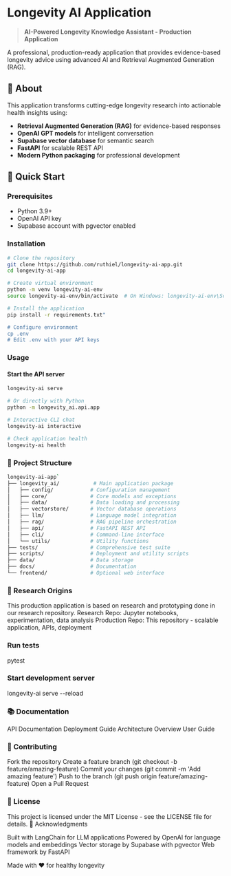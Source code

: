 # Longevity AI Application

> **AI-Powered Longevity Knowledge Assistant - Production Application**

A professional, production-ready application that provides evidence-based longevity advice using advanced AI and Retrieval Augmented Generation (RAG).

## 🧬 About

This application transforms cutting-edge longevity research into actionable health insights using:

- **Retrieval Augmented Generation (RAG)** for evidence-based responses
- **OpenAI GPT models** for intelligent conversation
- **Supabase vector database** for semantic search
- **FastAPI** for scalable REST API
- **Modern Python packaging** for professional development

## 🚀 Quick Start

### Prerequisites

- Python 3.9+
- OpenAI API key
- Supabase account with pgvector enabled

### Installation

```bash
# Clone the repository
git clone https://github.com/ruthiel/longevity-ai-app.git
cd longevity-ai-app

# Create virtual environment
python -m venv longevity-ai-env
source longevity-ai-env/bin/activate  # On Windows: longevity-ai-env\Scripts\activate

# Install the application
pip install -r requirements.txt"

# Configure environment
cp .env
# Edit .env with your API keys
```

### Usage

#### Start the API server

```bash
longevity-ai serve

# Or directly with Python
python -m longevity_ai.api.app

# Interactive CLI chat
longevity-ai interactive

# Check application health
longevity-ai health
```

### 📁 Project Structure

```bash
longevity-ai-app`
├── longevity_ai/           # Main application package
│   ├── config/            # Configuration management
│   ├── core/              # Core models and exceptions
│   ├── data/              # Data loading and processing
│   ├── vectorstore/       # Vector database operations
│   ├── llm/               # Language model integration
│   ├── rag/               # RAG pipeline orchestration
│   ├── api/               # FastAPI REST API
│   ├── cli/               # Command-line interface
│   └── utils/             # Utility functions
├── tests/                 # Comprehensive test suite
├── scripts/               # Deployment and utility scripts
├── data/                  # Data storage
├── docs/                  # Documentation
└── frontend/              # Optional web interface
``` 

### 🔬 Research Origins

This production application is based on research and prototyping done in our research repository.
Research Repo: Jupyter notebooks, experimentation, data analysis
Production Repo: This repository - scalable application, APIs, deployment

### Run tests

pytest

### Start development server

longevity-ai serve --reload

### 📚 Documentation

API Documentation
Deployment Guide
Architecture Overview
User Guide

### 🤝 Contributing

Fork the repository
Create a feature branch (git checkout -b feature/amazing-feature)
Commit your changes (git commit -m 'Add amazing feature')
Push to the branch (git push origin feature/amazing-feature)
Open a Pull Request

### 📄 License

This project is licensed under the MIT License - see the LICENSE file for details.
🙏 Acknowledgments

Built with LangChain for LLM applications
Powered by OpenAI for language models and embeddings
Vector storage by Supabase with pgvector
Web framework by FastAPI

Made with ❤️ for healthy longevity

